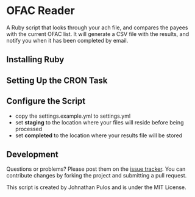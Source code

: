 # OFAC Reader

A Ruby script that looks through your ach file, and compares the payees with the current OFAC list.  It will generate a CSV file with the results, and notify you when it has been completed by email.

## Installing Ruby

## Setting Up the CRON Task

## Configure the Script

* copy the settings.example.yml to settings.yml
* set **staging** to the location where your files will reside before being processed
* set **completed** to the location where your results file will be stored


## Development

Questions or problems? Please post them on the [issue tracker](). You can contribute changes by forking the project and submitting a pull request.

This script is created by Johnathan Pulos and is under the MIT License.